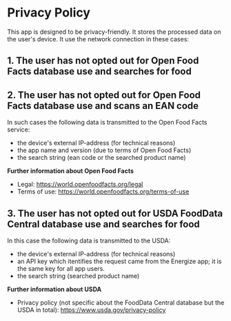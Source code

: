 # Privacy Policy

This app is designed to be privacy-friendly. It stores the processed data on the user's device. It use the network connection in these cases:

## 1. The user has not opted out for Open Food Facts database use and searches for food
## 2. The user has not opted out for Open Food Facts database use and scans an EAN code

In such cases the following data is transmitted to the Open Food Facts service:

- the device's external IP-address (for technical reasons)
- the app name and version (due to terms of Open Food Facts)
- the search string (ean code or the searched product name)

**Further information about Open Food Facts**

- Legal: https://world.openfoodfacts.org/legal
- Terms of use: https://world.openfoodfacts.org/terms-of-use

## 3. The user has not opted out for USDA FoodData Central database use and searches for food

In this case the following data is transmitted to the USDA:

- the device's external IP-address (for technical reasons)
- an API key which itentifies the request came from the Energize app; it is the same key for all app users.
- the search string (searched product name)

**Further information about USDA**

- Privacy policy (not specific about the FoodData Central database but the USDA in total): https://www.usda.gov/privacy-policy